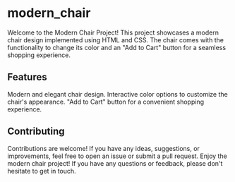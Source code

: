 # modern_chair
Welcome to the Modern Chair Project! This project showcases a modern chair design implemented using HTML and CSS. The chair comes with the functionality to change its color and an "Add to Cart" button for a seamless shopping experience.

## Features
Modern and elegant chair design.
Interactive color options to customize the chair's appearance.
"Add to Cart" button for a convenient shopping experience.

## Contributing
Contributions are welcome! If you have any ideas, suggestions, or improvements, feel free to open an issue or submit a pull request.
Enjoy the modern chair project! If you have any questions or feedback, please don't hesitate to get in touch.
